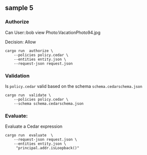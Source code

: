 ## sample 5

### Authorize 

 Can User::bob  view Photo:VacationPhoto94.jpg

 Decision: Allow

```
cargo run  authorize \
    --policies policy.cedar \
    --entities entity.json \
    --request-json request.json
```


### Validation

Is `policy.cedar` valid based on the schema `schema.cedarschema.json`

```
cargo run  validate \
    --policies policy.cedar \
    --schema schema.cedarschema.json
```

### Evaluate:

Evaluate a Cedar expression

```
cargo run  evaluate  \
    --request-json request.json \
    --entities entity.json \
     "principal.addr.isLoopback()"
```